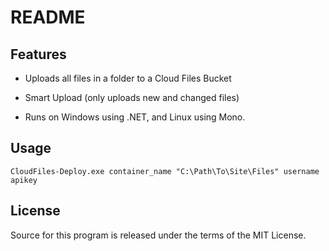 # README #

Features
---
* Uploads all files in a folder to a Cloud Files Bucket

* Smart Upload (only uploads new and changed files)

* Runs on Windows using .NET, and Linux using Mono.

Usage
---
	CloudFiles-Deploy.exe container_name "C:\Path\To\Site\Files" username apikey

License
---
Source for this program is released under the terms of the MIT License.